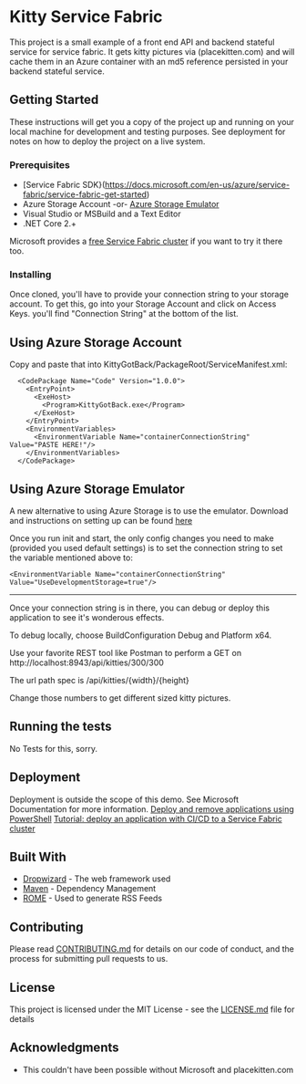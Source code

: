# Kitty Service Fabric

This project is a small example of a front end API and backend stateful service for service fabric.  It gets kitty pictures via (placekitten.com) and will cache them in an Azure container with an md5 reference persisted in your backend stateful service.

## Getting Started

These instructions will get you a copy of the project up and running on your local machine for development and testing purposes. See deployment for notes on how to deploy the project on a live system.

### Prerequisites

- [Service Fabric SDK}(https://docs.microsoft.com/en-us/azure/service-fabric/service-fabric-get-started)
- Azure Storage Account -or- [Azure Storage Emulator](https://docs.microsoft.com/en-us/azure/storage/common/storage-use-emulator)
- Visual Studio or MSBuild and a Text Editor
- .NET Core 2.+

Microsoft provides a [free Service Fabric cluster](https://try.servicefabric.azure.com/) if you want to try it there too.

### Installing

Once cloned, you'll have to provide your connection string to your storage account.  To get this, go into your Storage Account and click on Access Keys.  you'll find "Connection String" at the bottom of the list.

## Using Azure Storage Account
Copy and paste that into KittyGotBack/PackageRoot/ServiceManifest.xml:
```
  <CodePackage Name="Code" Version="1.0.0">
    <EntryPoint>
      <ExeHost>
        <Program>KittyGotBack.exe</Program>
      </ExeHost>
    </EntryPoint>
    <EnvironmentVariables>
      <EnvironmentVariable Name="containerConnectionString" Value="PASTE HERE!"/>
    </EnvironmentVariables>
  </CodePackage>
```
## Using Azure Storage Emulator
A new alternative to using Azure Storage is to use the emulator. Download and instructions on setting up can be found [here](https://docs.microsoft.com/en-us/azure/storage/common/storage-use-emulator)

Once you run init and start, the only config changes you need to make (provided you used default settings) is to set the connection string to set the variable mentioned above to:
```
<EnvironmentVariable Name="containerConnectionString" Value="UseDevelopmentStorage=true"/>
```
---
Once your connection string is in there, you can debug or deploy this application to see it's wonderous effects.  

To debug locally, choose BuildConfiguration Debug and Platform x64.

Use your favorite REST tool like Postman to perform a GET on http://localhost:8943/api/kitties/300/300

The url path spec is /api/kitties/{width}/{height}

Change those numbers to get different sized kitty pictures.

## Running the tests

No Tests for this, sorry.

## Deployment

Deployment is outside the scope of this demo.  See Microsoft Documentation for more information.
[Deploy and remove applications using PowerShell](https://docs.microsoft.com/en-us/azure/service-fabric/service-fabric-deploy-remove-applications)
[Tutorial: deploy an application with CI/CD to a Service Fabric cluster](https://docs.microsoft.com/en-us/azure/service-fabric/service-fabric-tutorial-deploy-app-with-cicd-vsts)

## Built With

* [Dropwizard](http://www.dropwizard.io/1.0.2/docs/) - The web framework used
* [Maven](https://maven.apache.org/) - Dependency Management
* [ROME](https://rometools.github.io/rome/) - Used to generate RSS Feeds

## Contributing

Please read [CONTRIBUTING.md](https://gist.github.com/PurpleBooth/b24679402957c63ec426) for details on our code of conduct, and the process for submitting pull requests to us.

## License

This project is licensed under the MIT License - see the [LICENSE.md](LICENSE.md) file for details

## Acknowledgments

* This couldn't have been possible without Microsoft and placekitten.com
